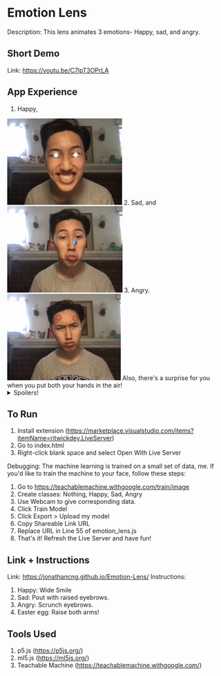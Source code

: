 # Emotion Lens
Description: This lens animates 3 emotions- Happy, sad, and angry.

## Short Demo

Link: https://youtu.be/C7lpT3OPrLA

## App Experience
1. Happy, 
<img src="assets/happydemo.png" alt="drawing" height="200"/>
2. Sad, and 
<img src="assets/saddemo.png" alt="drawing" height="200"/>
3. Angry.
<img src="assets/angrydemo.png" alt="drawing" height="200"/>
Also, there's a surprise for you when you put both your hands in the air!
<details>
    <summary>Spoilers!</summary>
    <img src="assets/eastereggdemo.png" alt="drawing" height="500"/>
</details>

## To Run

1. Install extension (https://marketplace.visualstudio.com/items?itemName=ritwickdey.LiveServer)
2. Go to index.html
3. Right-click blank space and select Open With Live Server

Debugging:
The machine learning is trained on a small set of data, me. If you'd like to train the machine to your face, follow these steps:
1. Go to https://teachablemachine.withgoogle.com/train/image
2. Create classes: Nothing, Happy, Sad, Angry
3. Use Webcam to give corresponding data.
4. Click Train Model
5. Click Export > Upload my model
6. Copy Shareable Link URL
7. Replace URL in Line 55 of emotion_lens.js
8. That's it! Refresh the Live Server and have fun!

## Link + Instructions

Link: https://jonathancng.github.io/Emotion-Lens/
Instructions:
1. Happy: Wide Smile
2. Sad: Pout with raised eyebrows.
3. Angry: Scrunch eyebrows.
4. Easter egg: Raise both arms!

## Tools Used
1. p5.js (https://p5js.org/)
2. ml5.js (https://ml5js.org/)
3. Teachable Machine (https://teachablemachine.withgoogle.com/)

